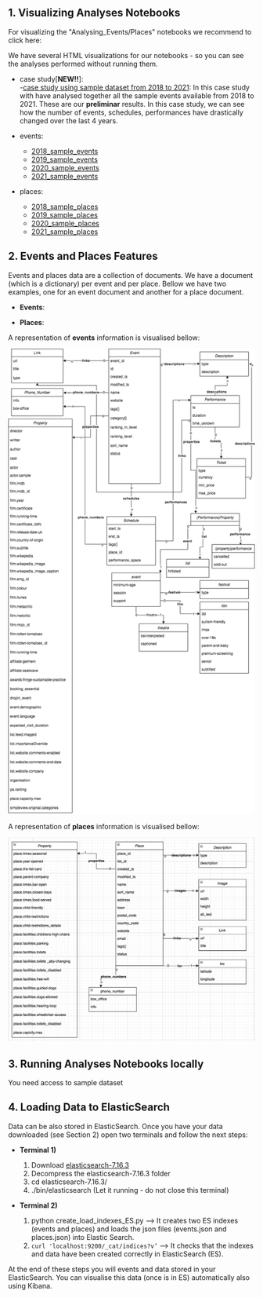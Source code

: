 ## 1. Visualizing Analyses Notebooks
For visualizing the "Analysing_Events/Places" notebooks we recommend to click here:

We have several HTML visualizations for our notebooks - so you can see the analyses performed without running them. 


 - case study[**NEW!!**]:  
       -[case study using sample dataset from 2018 to 2021](https://storage.googleapis.com/case_study_list/Case_Study_v1.html): In this case study with have analysed together all the sample events available from 2018 to 2021. These are our **preliminar** results. In this case study, we can see how the number of events, schedules, performances have drastically changed over the last 4 years.   

  - events:
	- [2018_sample_events](https://rosafilgueira.github.io/Exploring_TheList_Data/mining_LIST_2018_2021_data/html_visualizations/Analysing_Events_sample_20180501.html) 
	- [2019_sample_events](https://rosafilgueira.github.io/Exploring_TheList_Data/mining_LIST_2018_2021_data/html_visualizations/Analysing_Events_sample_20190501.html) 
	- [2020_sample_events](https://rosafilgueira.github.io/Exploring_TheList_Data/mining_LIST_2018_2021_data/html_visualizations/Analysing_Events_sample_20200501.html) 
	- [2021_sample_events](https://rosafilgueira.github.io/Exploring_TheList_Data/mining_LIST_2018_2021_data/html_visualizations/Analysing_Events_sample_20210501.html) 
  - places:
	- [2018_sample_places](https://rosafilgueira.github.io/Exploring_TheList_Data/mining_LIST_2018_2021_data/html_visualizations/Analysing_Places_sample_20180501.html) 
	- [2019_sample_places](https://rosafilgueira.github.io/Exploring_TheList_Data/mining_LIST_2018_2021_data/html_visualizations/Analysing_Places_sample_20190501.html) 
	- [2020_sample_places](https://rosafilgueira.github.io/Exploring_TheList_Data/mining_LIST_2018_2021_data/html_visualizations/Analysing_Places_sample_20100501.html) 
	- [2021_sample_places](https://rosafilgueira.github.io/Exploring_TheList_Data/mining_LIST_2018_2021_data/html_visualizations/Analysing_Places_sample_20210501.html) 


## 2. Events and Places Features

Events and places data are a collection of documents. We have a document (which is a dictionary) per event and per place.
Bellow we have two examples, one for an event document and another for a place document. 

- **Events**: 

- **Places**:


A representation of **events** information is visualised  bellow:

<img width="1121" alt="events_classes" src="./events_classes.png">

A representation of **places** information is visualised bellow:

<img width="1121" alt="places_classes" src="./places_classes.png">

## 3. Running Analyses Notebooks locally

You need access to sample dataset 

## 4. Loading Data to ElasticSearch

Data can be also stored in ElasticSearch. Once you have your data downloaded (see Section 2) open two terminals and follow the next steps:
- **Terminal 1)**
  1. Download [elasticsearch-7.16.3](https://www.elastic.co/downloads/elasticsearch)
  2. Decompress the elasticsearch-7.16.3 folder
  3. cd elasticsearch-7.16.3/
  4. ./bin/elasticsearch 
  (Let it running - do not close this terminal)

- **Terminal  2)**
   1. python create_load_indexes_ES.py  —> It creates two ES indexes (events and places) and loads the json files (events.json and places.json) into Elastic Search. 
   2. ``` curl 'localhost:9200/_cat/indices?v’ ``` —> It checks that the indexes and data have been created correctly in ElasticSearch (ES).

At the end of these steps you will events and data stored in your ElasticSearch. You can visualise this data (once is in ES) automatically also using Kibana. 

